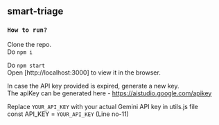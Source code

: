## smart-triage

### `How to run?`

Clone the repo.<br>
Do `npm i` 

Do `npm start`<br>
Open [http://localhost:3000] to view it in the browser.

In case the API key provided is expired, generate a new key.<br>
The apiKey can be generated here - https://aistudio.google.com/apikey

Replace `YOUR_API_KEY` with your actual Gemini API key in utils.js file<br>
const API_KEY = `YOUR_API_KEY` (Line no-11)
